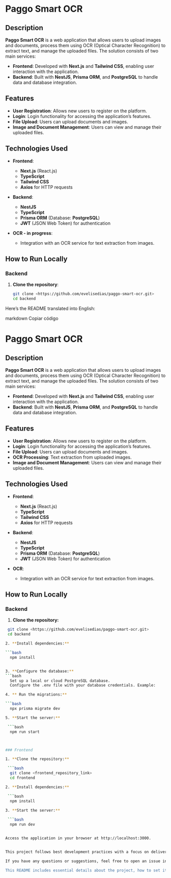 # Paggo Smart OCR

## Description

**Paggo Smart OCR** is a web application that allows users to upload images and documents, process them using OCR (Optical Character Recognition) to extract text, and manage the uploaded files. The solution consists of two main services:

- **Frontend**: Developed with **Next.js** and **Tailwind CSS**, enabling user interaction with the application.
- **Backend**: Built with **NestJS**, **Prisma ORM**, and **PostgreSQL** to handle data and database integration.

## Features

- **User Registration**: Allows new users to register on the platform.
- **Login**: Login functionality for accessing the application’s features.
- **File Upload**: Users can upload documents and images.
- **Image and Document Management**: Users can view and manage their uploaded files.

## Technologies Used

- **Frontend**:
  - **Next.js** (React.js)
  - **TypeScript**
  - **Tailwind CSS**
  - **Axios** for HTTP requests
  
- **Backend**:
  - **NestJS**
  - **TypeScript**
  - **Prisma ORM** (Database: **PostgreSQL**)
  - **JWT** (JSON Web Token) for authentication
  
- **OCR - in progress**: 
  - Integration with an OCR service for text extraction from images. 

## How to Run Locally

### Backend

1. **Clone the repository**:
   ```bash
   git clone <https://github.com/evelisedias/paggo-smart-ocr.git>
   cd backend


Here’s the README translated into English:

markdown
Copiar código
# Paggo Smart OCR

## Description

**Paggo Smart OCR** is a web application that allows users to upload images and documents, process them using OCR (Optical Character Recognition) to extract text, and manage the uploaded files. The solution consists of two main services:

- **Frontend**: Developed with **Next.js** and **Tailwind CSS**, enabling user interaction with the application.
- **Backend**: Built with **NestJS**, **Prisma ORM**, and **PostgreSQL** to handle data and database integration.

## Features

- **User Registration**: Allows new users to register on the platform.
- **Login**: Login functionality for accessing the application’s features.
- **File Upload**: Users can upload documents and images.
- **OCR Processing**: Text extraction from uploaded images.
- **Image and Document Management**: Users can view and manage their uploaded files.

## Technologies Used

- **Frontend**:
  - **Next.js** (React.js)
  - **TypeScript**
  - **Tailwind CSS**
  - **Axios** for HTTP requests
  
- **Backend**:
  - **NestJS**
  - **TypeScript**
  - **Prisma ORM** (Database: **PostgreSQL**)
  - **JWT** (JSON Web Token) for authentication
  
- **OCR**: 
  - Integration with an OCR service for text extraction from images.

## How to Run Locally

### Backend

1. **Clone the repository:**
  ```bash
   git clone <https://github.com/evelisedias/paggo-smart-ocr.git>
   cd backend

2. **Install dependencies:**

  ```bash
    npm install


3. **Configure the database:**
  ```bash
    Set up a local or cloud PostgreSQL database.
    Configure the .env file with your database credentials. Example:
 
4. ** Run the migrations:**

  ```bash
    npx prisma migrate dev

5. **Start the server:**

   ```bash
    npm run start



### Frontend

1. **Clone the repository:**

   ```bash
    git clone <frontend_repository_link>
    cd frontend

2. **Install dependencies:**

   ```bash
    npm install
    
3. **Start the server:**

   ```bash
    npm run dev


Access the application in your browser at http://localhost:3000.


This project follows best development practices with a focus on delivering functional solutions. While not all features may be fully implemented, attention has been given to the most essential aspects to ensure a solid foundation. The system is designed to be scalable and easy to maintain.

If you have any questions or suggestions, feel free to open an issue in the repository. We're always happy to improve and learn together!

This README includes essential details about the project, how to set it up locally, and links to the source repositories for both the frontend and backend.






